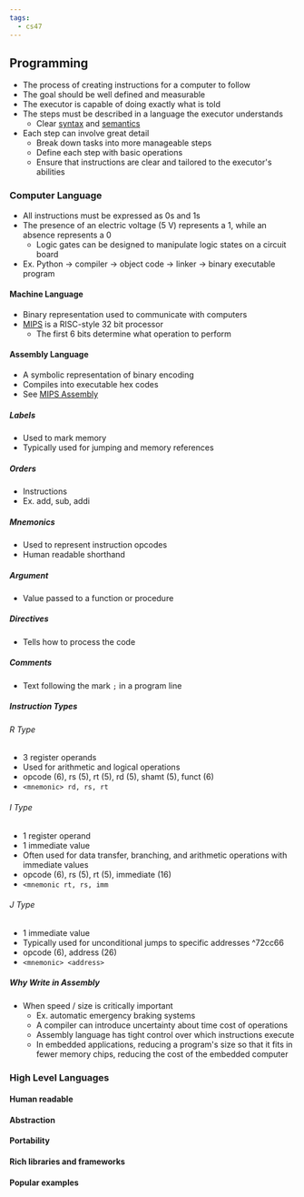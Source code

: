 ```yaml
---
tags:
  - cs47
---
```

## Programming
- The process of creating instructions for a computer to follow
- The goal should be well defined and measurable
- The executor is capable of doing exactly what is told
- The steps must be described in a language the executor understands
	- Clear [syntax](../CS%20152/Introduction.md#Syntax) and [semantics](../CS%20152/Introduction.md#Semantics)
- Each step can involve great detail
	- Break down tasks into more manageable steps
	- Define each step with basic operations
	- Ensure that instructions are clear and tailored to the executor's abilities
### Computer Language
- All instructions must be expressed as 0s and 1s
- The presence of an electric voltage (5 V) represents a 1, while an absence represents a 0
	- Logic gates can be designed to manipulate logic states on a circuit board
- Ex. Python -> compiler -> object code -> linker -> binary executable program
#### Machine Language
- Binary representation used to communicate with computers
- [MIPS](../CS%20152/Assembly.md) is a RISC-style 32 bit processor
	- The first 6 bits determine what operation to perform
#### Assembly Language
- A symbolic representation of binary encoding
- Compiles into executable hex codes
- See [MIPS Assembly](MIPS%20Assembly.md)
##### Labels
- Used to mark memory
- Typically used for jumping and memory references
##### Orders
- Instructions
- Ex. add, sub, addi
##### Mnemonics
- Used to represent instruction opcodes
- Human readable shorthand
##### Argument
- Value passed to a function or procedure
##### Directives
- Tells how to process the code
##### Comments
- Text following the mark `;` in a program line 
##### Instruction Types
###### R Type
- 3 register operands
- Used for arithmetic and logical operations
- opcode (6), rs (5), rt (5), rd (5), shamt (5), funct (6)
- `<mnemonic> rd, rs, rt`
###### I Type
- 1 register operand
- 1 immediate value
- Often used for data transfer, branching, and arithmetic operations with immediate values
- opcode (6), rs (5), rt (5), immediate (16)
- `<mnemonic rt, rs, imm`
###### J Type
- 1 immediate value
- Typically used for unconditional jumps to specific addresses ^72cc66
- opcode (6), address (26)
- `<mnemonic> <address>`
##### Why Write in Assembly
- When speed / size is critically important
	- Ex. automatic emergency braking systems
	- A compiler can introduce uncertainty about time cost of operations
	- Assembly language has tight control over which instructions execute
	- In embedded applications, reducing a program's size so that it fits in fewer memory chips, reducing the cost of the embedded computer
### High Level Languages
#### Human readable
#### Abstraction
#### Portability
#### Rich libraries and frameworks
#### Popular examples